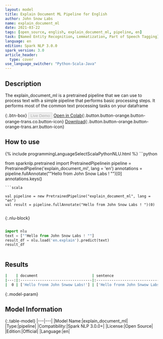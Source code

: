 ```yaml
---
layout: model
title: Explain Document ML Pipeline for English
author: John Snow Labs
name: explain_document_ml
date: 2021-03-22
tags: [open_source, english, explain_document_ml, pipeline, en]
task: [Named Entity Recognition, Lemmatization, Part of Speech Tagging]
language: en
edition: Spark NLP 3.0.0
spark_version: 3.0
article_header:
  type: cover
use_language_switcher: "Python-Scala-Java"
---
```


## Description

The explain_document_ml is a pretrained pipeline that we can use to process text with a simple pipeline that performs basic processing steps.
         It performs most of the common text processing tasks on your dataframe

{:.btn-box}
<button class="button button-orange" disabled>Live Demo</button>
[Open in Colab](https://colab.research.google.com/github/JohnSnowLabs/spark-nlp-workshop/blob/2da56c087da53a2fac1d51774d49939e05418e57/jupyter/annotation/english/explain-document-dl/Explain%20Document%20DL.ipynb){:.button.button-orange.button-orange-trans.co.button-icon}
[Download](https://s3.amazonaws.com/auxdata.johnsnowlabs.com/public/models/explain_document_ml_en_3.0.0_3.0_1616421274827.zip){:.button.button-orange.button-orange-trans.arr.button-icon}

## How to use



<div class="tabs-box" markdown="1">
{% include programmingLanguageSelectScalaPythonNLU.html %}
```python

from sparknlp.pretrained import PretrainedPipelinein
pipeline = PretrainedPipeline('explain_document_ml', lang = 'en')
annotations =  pipeline.fullAnnotate(""Hello from John Snow Labs ! "")[0]
annotations.keys()

```
```scala

val pipeline = new PretrainedPipeline("explain_document_ml", lang = "en")
val result = pipeline.fullAnnotate("Hello from John Snow Labs ! ")(0)


```

{:.nlu-block}
```python

import nlu
text = [""Hello from John Snow Labs ! ""]
result_df = nlu.load('en.explain').predict(text)
result_df
    
```
</div>

## Results

```bash
|    | document                         | sentence                         | token                                            | spell                                           | lemmas                                          | stems                                          | pos                                    |
|---:|:---------------------------------|:---------------------------------|:-------------------------------------------------|:------------------------------------------------|:------------------------------------------------|:-----------------------------------------------|:---------------------------------------|
|  0 | ['Hello fronm John Snwow Labs!'] | ['Hello fronm John Snwow Labs!'] | ['Hello', 'fronm', 'John', 'Snwow', 'Labs', '!'] | ['Hello', 'front', 'John', 'Snow', 'Labs', '!'] | ['Hello', 'front', 'John', 'Snow', 'Labs', '!'] | ['hello', 'front', 'john', 'snow', 'lab', '!'] | ['UH', 'NN', 'NNP', 'NNP', 'NNP', '.'] ||    | document   | sentence   | token     | spell     | lemmas    | stems     | pos    |

```

{:.model-param}
## Model Information

{:.table-model}
|---|---|
|Model Name:|explain_document_ml|
|Type:|pipeline|
|Compatibility:|Spark NLP 3.0.0+|
|License:|Open Source|
|Edition:|Official|
|Language:|en|